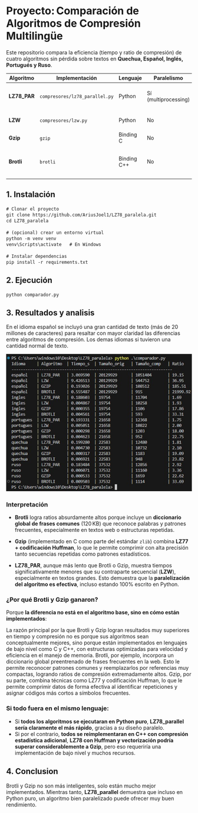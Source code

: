 # Proyecto: Comparación de Algoritmos de Compresión Multilingüe

Este repositorio compara la eficiencia (tiempo y ratio de compresión) de cuatro algoritmos sin pérdida sobre textos en **Quechua, Español, Inglés, Portugués y Ruso**.

| Algoritmo     | Implementación                  | Lenguaje           | Paralelismo          | Notas                                                      |
| ------------- | ------------------------------- | ------------------ | -------------------- | ---------------------------------------------------------- |
| **LZ78_PAR**  | `compresores/lz78_parallel.py`  | Python             | Sí (multiprocessing) | Diccionario independiente por fragmento, sobrecarga alta.  |
| **LZW**       | `compresores/lzw.py`            | Python             | No                   | Basado en diccionario secuencial.                          |
| **Gzip**      | `gzip`                          | Binding C          | No                   | LZ77 + Huffman (DEFLATE).                                  |
| **Brotli**    | `brotli`                        | Binding C++        | No                   | LZ77 + contextos + Huffman, diccionario global optimizado. |


## 1. Instalación 

```
# Clonar el proyecto
git clone https://github.com/AriusJoel1/LZ78_paralela.git
cd LZ78_paralela

# (opcional) crear un entorno virtual
python -m venv venv
venv\Scripts\activate   # En Windows

# Instalar dependencias
pip install -r requirements.txt
```

## 2. Ejecución

```
python comparador.py
```

## 3. Resultados y analisis

En el idioma español se incluyó una gran cantidad de texto (más de 20 millones de caracteres) para resaltar con mayor claridad las diferencias entre algoritmos de compresión.
Los demas idiomas si tuvieron una cantidad normal de texto.

![Resultados](https://github.com/AriusJoel1/LZ78_paralela/blob/main/img/paralela.jpg?raw=true)

### Interpretación

- **Brotli** logra ratios absurdamente altos porque incluye un **diccionario global de frases comunes** (120 KB) que reconoce palabras y patrones frecuentes, especialmente en textos web o estructuras repetidas.
  
- **Gzip** (implementado en C como parte del estándar `zlib`) combina **LZ77 + codificación Huffman**, lo que le permite comprimir con alta precisión tanto secuencias repetidas como patrones estadísticos.

- **LZ78_PAR**, aunque más lento que Brotli o Gzip, muestra tiempos significativamente menores que su contraparte secuencial (**LZW**), especialmente en textos grandes. Esto demuestra que la **paralelización del algoritmo es efectiva**, incluso estando 100% escrito en Python.

###  ¿Por qué Brotli y Gzip ganaron?

Porque **la diferencia no está en el algoritmo base, sino en cómo están implementados**:

La razón principal por la que Brotli y Gzip logran resultados muy superiores en tiempo y compresión no es porque sus algoritmos sean conceptualmente mejores, sino porque están implementados en lenguajes de bajo nivel como C y C++, con estructuras optimizadas para velocidad y eficiencia en el manejo de memoria. Brotli, por ejemplo, incorpora un diccionario global preentrenado de frases frecuentes en la web. Esto le permite reconocer patrones comunes y reemplazarlos por referencias muy compactas, logrando ratios de compresión extremadamente altos. Gzip, por su parte, combina técnicas como LZ77 y codificación Huffman, lo que le permite comprimir datos de forma efectiva al identificar repeticiones y asignar códigos más cortos a símbolos frecuentes.

###  Si todo fuera en el mismo lenguaje:

- Si **todos los algoritmos se ejecutaran en Python puro**, **LZ78_parallel sería claramente el más rápido**, gracias a su diseño paralelo.  
- Si por el contrario, **todos se reimplementaran en C++ con compresión estadística adicional**, **LZ78 con Huffman y vectorización podría superar considerablemente a Gzip**, pero eso requeriría una implementación de bajo nivel y muchos recursos.

## 4. Conclusion 
Brotli y Gzip no son más inteligentes, solo están mucho mejor implementados. Mientras tanto, **LZ78_parallel** demuestra que incluso en Python puro, un algoritmo bien paralelizado puede ofrecer muy buen rendimiento.




